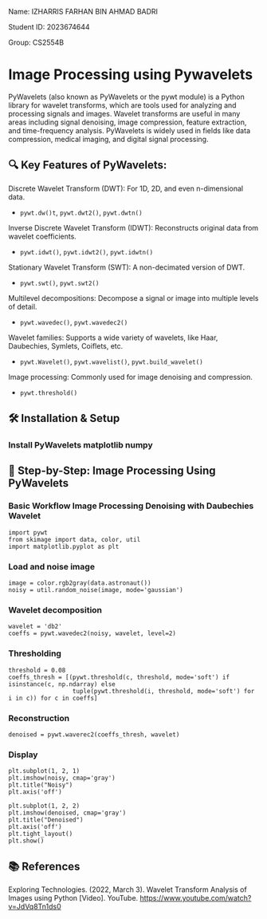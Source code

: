 Name: IZHARRIS FARHAN BIN AHMAD BADRI

Student ID: 2023674644

Group: CS2554B

# Image Processing using Pywavelets

PyWavelets (also known as PyWavelets or the pywt module) is a Python library for wavelet transforms, which are tools used for analyzing and processing signals and images. Wavelet transforms are useful in many areas including signal denoising, image compression, feature extraction, and time-frequency analysis. PyWavelets is widely used in fields like data compression, medical imaging, and digital signal processing. 

## 🔍 Key Features of PyWavelets:
Discrete Wavelet Transform (DWT): For 1D, 2D, and even n-dimensional data.
- `pywt.dw()t`, `pywt.dwt2()`, `pywt.dwtn()`

Inverse Discrete Wavelet Transform (IDWT): Reconstructs original data from wavelet coefficients.
- `pywt.idwt()`, `pywt.idwt2()`, `pywt.idwtn()`

Stationary Wavelet Transform (SWT): A non-decimated version of DWT.
- `pywt.swt()`, `pywt.swt2()`

Multilevel decompositions: Decompose a signal or image into multiple levels of detail.
- `pywt.wavedec()`, `pywt.wavedec2()`

Wavelet families: Supports a wide variety of wavelets, like Haar, Daubechies, Symlets, Coiflets, etc.
- `pywt.Wavelet()`, `pywt.wavelist()`, `pywt.build_wavelet()`

Image processing: Commonly used for image denoising and compression.
- `pywt.threshold()`


## 🛠️ Installation & Setup
### Install PyWavelets matplotlib numpy





## 🔧 Step-by-Step: Image Processing Using PyWavelets

### Basic Workflow Image Processing Denoising with Daubechies Wavelet
```
import pywt
from skimage import data, color, util
import matplotlib.pyplot as plt
```

### Load and noise image
```
image = color.rgb2gray(data.astronaut())
noisy = util.random_noise(image, mode='gaussian')
```

### Wavelet decomposition
```
wavelet = 'db2'
coeffs = pywt.wavedec2(noisy, wavelet, level=2)
```

### Thresholding
```
threshold = 0.08
coeffs_thresh = [(pywt.threshold(c, threshold, mode='soft') if isinstance(c, np.ndarray) else 
                  tuple(pywt.threshold(i, threshold, mode='soft') for i in c)) for c in coeffs]
```

### Reconstruction
```
denoised = pywt.waverec2(coeffs_thresh, wavelet)
```

### Display
```
plt.subplot(1, 2, 1)
plt.imshow(noisy, cmap='gray')
plt.title("Noisy")
plt.axis('off')

plt.subplot(1, 2, 2)
plt.imshow(denoised, cmap='gray')
plt.title("Denoised")
plt.axis('off')
plt.tight_layout()
plt.show()
```


## 📚 References
Exploring Technologies. (2022, March 3). Wavelet Transform Analysis of Images using Python [Video]. YouTube. https://www.youtube.com/watch?v=JdVq8Tn1ds0
